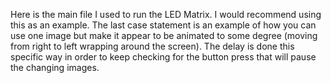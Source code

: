 Here is the main file I used to run the LED Matrix.  I would recommend using this as an example.
The last case statement is an example of how you can use one image but make it appear to be animated to some degree (moving from right to left wrapping around the screen).
The delay is done this specific way in order to keep checking for the button press that will pause the changing images.
